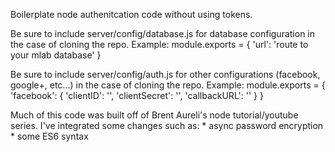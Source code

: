 Boilerplate node authenitcation code without using tokens.

Be sure to include server/config/database.js for database configuration in the case of cloning the repo.
Example:
module.exports = {
	'url': 'route to your mlab database'
}

Be sure to include server/config/auth.js for other configurations (facebook, google+, etc...) in the case of cloning the repo.
Example:
module.exports = {
	'facebook': {
		'clientID': '',
		'clientSecret': '',
		'callbackURL': ''
	}
}


Much of this code was built off of Brent Aureli's node tutorial/youtube series. I've integrated some changes such as:
	* async password encryption
	* some ES6 syntax  